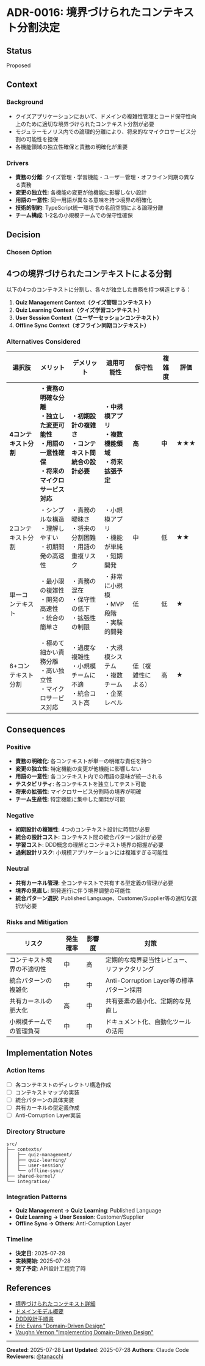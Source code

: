 # ADR-0016: 境界づけられたコンテキスト分割決定

## Status

Proposed

## Context

### Background

- クイズアプリケーションにおいて、ドメインの複雑性管理とコード保守性向上のために適切な境界づけられたコンテキスト分割が必要
- モジュラーモノリス内での論理的分離により、将来的なマイクロサービス分割の可能性を担保
- 各機能領域の独立性確保と責務の明確化が重要

### Drivers

- **責務の分離**: クイズ管理・学習機能・ユーザー管理・オフライン同期の異なる責務
- **変更の独立性**: 各機能の変更が他機能に影響しない設計
- **用語の一意性**: 同一用語が異なる意味を持つ境界の明確化
- **技術的制約**: TypeScript統一環境での名前空間による論理分離
- **チーム構成**: 1-2名の小規模チームでの保守性確保

## Decision

### Chosen Option

## 4つの境界づけられたコンテキストによる分割

以下の4つのコンテキストに分割し、各々が独立した責務を持つ構造とする：

1. **Quiz Management Context（クイズ管理コンテキスト）**
2. **Quiz Learning Context（クイズ学習コンテキスト）**
3. **User Session Context（ユーザーセッションコンテキスト）**
4. **Offline Sync Context（オフライン同期コンテキスト）**

### Alternatives Considered

| 選択肢 | メリット | デメリット | 適用可能性 | 保守性 | 複雑度 | 評価 |
|--------|----------|------------|------------|--------|--------|------|
| **4コンテキスト分割** | **・責務の明確な分離**<br>**・独立した変更可能性**<br>**・用語の一意性確保**<br>**・将来のマイクロサービス対応** | **・初期設計の複雑さ**<br>**・コンテキスト間統合の設計必要** | **・中規模アプリ**<br>**・複数機能領域**<br>**・将来拡張予定** | **高** | **中** | **★★★** |
| 2コンテキスト分割 | ・シンプルな構造<br>・理解しやすい<br>・初期開発の高速性 | ・責務の曖昧さ<br>・将来の分割困難<br>・用語の重複リスク | ・小規模アプリ<br>・機能が単純<br>・短期開発 | 中 | 低 | ★★ |
| 単一コンテキスト | ・最小限の複雑性<br>・開発の高速性<br>・統合の簡単さ | ・責務の混在<br>・保守性の低下<br>・拡張性の制限 | ・非常に小規模<br>・MVP段階<br>・実験的開発 | 低 | 低 | ★ |
| 6+コンテキスト分割 | ・極めて細かい責務分離<br>・高い独立性<br>・マイクロサービス対応 | ・過度な複雑性<br>・小規模チームに不適<br>・統合コスト高 | ・大規模システム<br>・複数チーム<br>・企業レベル | 低（複雑性による） | 高 | ★ |

## Consequences

### Positive

- **責務の明確化**: 各コンテキストが単一の明確な責任を持つ
- **変更の独立性**: 特定機能の変更が他機能に影響しない
- **用語の一意性**: 各コンテキスト内での用語の意味が統一される
- **テスタビリティ**: 各コンテキストを独立してテスト可能
- **将来の拡張性**: マイクロサービス分割時の境界が明確
- **チーム生産性**: 特定機能に集中した開発が可能

### Negative

- **初期設計の複雑性**: 4つのコンテキスト設計に時間が必要
- **統合の設計コスト**: コンテキスト間の統合パターン設計が必要
- **学習コスト**: DDD概念の理解とコンテキスト境界の把握が必要
- **過剰設計リスク**: 小規模アプリケーションには複雑すぎる可能性

### Neutral

- **共有カーネル管理**: 全コンテキストで共有する型定義の管理が必要
- **境界の見直し**: 開発進行に伴う境界調整の可能性
- **統合パターン選択**: Published Language、Customer/Supplier等の適切な選択が必要

### Risks and Mitigation

| リスク | 発生確率 | 影響度 | 対策 |
|--------|----------|--------|------|
| コンテキスト境界の不適切性 | 中 | 高 | 定期的な境界妥当性レビュー、リファクタリング |
| 統合パターンの複雑化 | 中 | 中 | Anti-Corruption Layer等の標準パターン採用 |
| 共有カーネルの肥大化 | 高 | 中 | 共有要素の最小化、定期的な見直し |
| 小規模チームでの管理負荷 | 中 | 中 | ドキュメント化、自動化ツールの活用 |

## Implementation Notes

### Action Items

- [ ] 各コンテキストのディレクトリ構造作成
- [ ] コンテキストマップの実装
- [ ] 統合パターンの具体実装
- [ ] 共有カーネルの型定義作成
- [ ] Anti-Corruption Layer実装

### Directory Structure

```text
src/
├── contexts/
│   ├── quiz-management/
│   ├── quiz-learning/
│   ├── user-session/
│   └── offline-sync/
├── shared-kernel/
└── integration/
```

### Integration Patterns

- **Quiz Management → Quiz Learning**: Published Language
- **Quiz Learning → User Session**: Customer/Supplier
- **Offline Sync → Others**: Anti-Corruption Layer

### Timeline

- **決定日**: 2025-07-28
- **実装開始**: 2025-07-28
- **完了予定**: API設計工程完了時

## References

- [境界づけられたコンテキスト詳細](docs/project/ddd-design/bounded-contexts/README.md)
- [ドメインモデル概要](docs/project/ddd-design/domain-model-overview.md)
- [DDD設計手順書](docs/instructions/shared/workflow/ddd-design.md)
- [Eric Evans "Domain-Driven Design"](https://domainlanguage.com/ddd/)
- [Vaughn Vernon "Implementing Domain-Driven Design"](https://kalele.io/books/)

---
**Created**: 2025-07-28
**Last Updated**: 2025-07-28
**Authors**: Claude Code
**Reviewers**: [@tanacchi](https://github.com/tanacchi)
